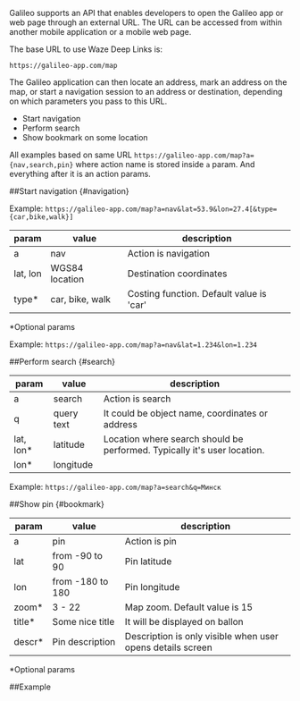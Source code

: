 Galileo supports an API that enables developers to open the Galileo app or web page through an external URL. The URL can be accessed from within another mobile application or a mobile web page.

The base URL to use Waze Deep Links is:

`https://galileo-app.com/map`

The Galileo application can then locate an address, mark an address on the map, or start a navigation session to an address or destination, depending on which parameters you pass to this URL.

* Start navigation
* Perform search
* Show bookmark on some location

All examples based on same URL `https://galileo-app.com/map?a={nav,search,pin}` where  action name is stored inside `a` param. And everything after it is an action params.

##Start navigation {#navigation}

Example: `https://galileo-app.com/map?a=nav&lat=53.9&lon=27.4[&type={car,bike,walk}]`

| param    | value                 | description             |
|----------|-----------------------|-------------------------|
| a        | nav                   | Action is navigation    |
| lat, lon | WGS84 location        | Destination coordinates |
| type*    | car, bike, walk       | Costing function. Default value is 'car' |

*Optional params

Example: `https://galileo-app.com/map?a=nav&lat=1.234&lon=1.234`

##Perform search {#search}

| param  | value                 | description            |
|--------|-----------------------|------------------------|
| a      | search                | Action is search       |
| q      | query text            | It could be object name, coordinates or address |
| lat, lon*   | latitude | Location where search should be performed. Typically it's user location.
| lon*   | longitude | |

Example: `https://galileo-app.com/map?a=search&q=Минск`

##Show pin {#bookmark}

| param  | value                 | description            |
|--------|-----------------------|------------------------|
| a      | pin                   | Action is pin          |
| lat    | from -90 to 90        | Pin latitude  |
| lon    | from -180 to 180      | Pin longitude |  
| zoom*  | 3 - 22 | Map zoom. Default value is 15 |
| title* | Some nice title | It will be displayed on ballon
| descr* | Pin description | Description is only visible when user opens details screen |

*Optional params

##Example


